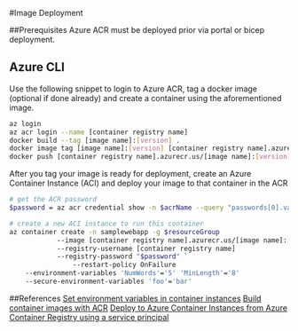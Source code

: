 #Image Deployment

##Prerequisites
Azure ACR must be deployed prior via portal or bicep deployment.


## Azure CLI
Use the following snippet to login to Azure ACR, tag a docker image (optional if done already) and create a container using the aforementioned image.
```Bash
az login
az acr login --name [container registry name]
docker build --tag [image name]:[version] .
docker image tag [image name]:[version] [container registry name].azurecr.us/[image name]:[version]
docker push [container registry name].azurecr.us/[image name]:[version]
```
After you tag your image is ready for deployment, create an Azure Container Instance (ACI) and deploy your image to that container in the ACR
```Bash
# get the ACR password
$password = az acr credential show -n $acrName --query "passwords[0].value"  -o tsv

# create a new ACI instance to run this container
az container create -n samplewebapp -g $resourceGroup
            --image [container registry name].azurecr.us/[image name]:[version]
            --registry-username [container registry name]
            --registry-password "$password" `
                --restart-policy OnFailure 
    --environment-variables 'NumWords'='5' 'MinLength'='8'
    --secure-environment-variables 'foo'='bar'
```

##References
[Set environment variables in container instances](https://docs.microsoft.com/en-us/azure/container-instances/container-instances-environment-variables#:~:text=To%20set%20environment%20variables%20when%20you%20start%20a,a%20value%20of%208%20for%20the%20second%20variable.)
[Build container images with ACR](https://markheath.net/post/build-container-images-with-acr)
[Deploy to Azure Container Instances from Azure Container Registry using a service principal](https://docs.microsoft.com/en-us/azure/container-instances/container-instances-using-azure-container-registry)